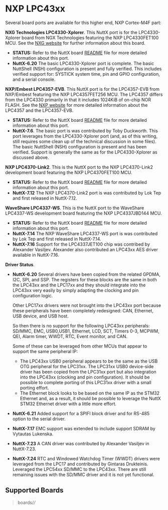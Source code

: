 # NXP LPC43xx

Several board ports are available for this higher end, NXP Cortex-M4F
part:

**NXG Technologies LPC4330-Xplorer**. This NuttX port is for the
LPC4330-Xplorer board from NGX Technologies featuring the NXP
LPC4330FET100 MCU. See the [NXG
website](http://shop.ngxtechnologies.com/product_info.php?cPath=21_37&products_id=104)
for further information about this board.

  - **STATUS:** Refer to the NuttX board
    [README](https://github.com/apache/nuttx/blob/master/Documentation/platforms/arm/lpc43xx/boards/lpc4330-xplorer/README.txt)
    file for more detailed information about this port.
  - **NuttX-6.20** The basic LPC4330-Xplorer port is complete. The basic
    NuttShell (NSH) configuration is present and fully verified. This
    includes verified support for: SYSTICK system time, pin and GPIO
    configuration, and a serial console.

**NXP/Embest LPC4357-EVB**. This NuttX port is for the LPC4357-EVB from
NXP/Embest featuring the NXP LPC4357FET256 MCU. The LPC4357 differs from
the LPC4330 primarily in that it includes 1024KiB of on-chip NOR FLASH.
See the [NXP
website](http://www.nxp.com/news/news-archive/2013/nxp-development-kit-based-on-the-dual-core-lpc4357-microcontroller.html)
for more detailed information about the LPC4357 and the LPC4357-EVB.

  - **STATUS:** Refer to the NuttX board
    [README](https://github.com/apache/nuttx/blob/master/Documentation/platforms/arm/lpc43xx/boards/lpc4357-evb/README.txt)
    file for more detailed information about this port.
  - **NuttX-7.6**. The basic port is was contributed by Toby Duckworth.
    This port leverages from the LPC4330-Xplorer port (and, as of this
    writing, still requires some clean up of the technical discussion in
    some files). The basic NuttShell (NSH) configuration is present and
    has been verified. Support is generally the same as for the
    LPC4330-Xplorer as discussed above.

**NXP LPC4370-Link2**. This is the NuttX port to the NXP LPC4370-Link2
development board featuring the NXP LPC4370FET100 MCU.

  - **STATUS:** Refer to the NuttX board
    [README](https://github.com/apache/nuttx/blob/master/Documentation/platforms/arm/lpc43xx/boards/lpc4370-link2/README.txt)
    file for more detailed information about this port.
  - **NuttX-7.12** The NXP LPC4370-Link2 port is was contributed by Lok
    Tep and first released in NuttX-7.12.

**WaveShare LPC4337-WS**. This is the NuttX port to the WaveShare
LPC4337-WS development board featuring the NXP LPC4337JBD144 MCU.

  - **STATUS:** Refer to the NuttX board
    [README](https://github.com/apache/nuttx/blob/master/Documentation/platforms/arm/lpc43xx/boards/lpc4337-ws/README.txt)
    file for more detailed information about this port.
  - **NuttX-7.14** The NXP WaveShare LPC4337-WS port is was contributed
    by Lok Tep and first released in NuttX-7.14.
  - **NuttX-7.16** Support for the LPC4337JET100 chip was contribed by
    Alexander Vasiljev. Alexander also contributed an LPC43xx AES driver
    available in NuttX-7.16.

**Driver Status**.

  - **NuttX-6.20** Several drivers have been copied from the related
    GPDMA, I2C, SPI, and SSP. The registers for these blocks are the
    same in both the LPC43xx and the LPC17xx and they should integrate
    into the LPC43xx very easily by simply adapting the clocking and pin
    configuration logic.
    
    Other LPC17xx drivers were not brought into the LPC43xx port because
    these peripherals have been completely redesigned: CAN, Ethernet,
    USB device, and USB host.
    
    So then there is no support for the following LPC43xx peripherals:
    SD/MMC, EMC, USB0,USB1, Ethernet, LCD, SCT, Timers 0-3, MCPWM, QEI,
    Alarm timer, WWDT, RTC, Event monitor, and CAN.
    
    Some of these can be leveraged from other MCUs that appear to
    support the same peripheral IP:
    
      - The LPC43xx USB0 peripheral appears to be the same as the USB
        OTG peripheral for the LPC31xx. The LPC31xx USB0 device-side
        driver has been copied from the LPC31xx port but also
        integration into the LPC43xx (clocking and pin configuration).
        It should be possible to complete porting of this LPC31xx driver
        with a small porting effort.
      - The Ethernet block looks to be based on the same IP as the STM32
        Ethernet and, as a result, it should be possible to leverage the
        NuttX STM32 Ethernet driver with a little more effort.

  - **NuttX-6.21** Added support for a SPIFI block driver and for RS-485
    option to the serial driver.

  - **NuttX-7.17** EMC support was extended to include support SDRAM by
    Vytautas Lukenska.

  - **NuttX-7.23** A CAN driver was contributed by Alexander Vasiljev in
    NuttX-7.23.

  - **NuttX-7.24** RTC and Windowed Watchdog Timer (WWDT) drivers were
    leveraged from the LPC17 and contributed by Gintaras Drukteinis.
    Leveraged the LPC54xx SD/MMC to the LPC43xx. There are still
    remaining issues with the SD/MMC driver and it is not yet
    functional.

## Supported Boards

> boards/*/*
